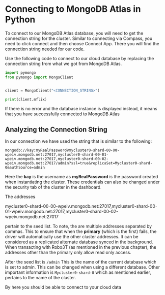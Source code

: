 # Connecting to MongoDB Atlas in Python

To connect to our MongoDB Atlas database, you will need to get the connection string for the cluster. Similar to connecting via Compass, you need to click connect and then choose Connect App. There you will find the connection string needed for our code.

Use the following code to connect to our cloud database by replacing the connection string from what we got from MongoDB Atlas.

```py
import pymongo
from pymongo import MongoClient


client = MongoClient("<CONNECTION_STRING>")

print(client.mflix)
```

If there is no error and the database instance is displayed instead, it means that you have successfully connected to MongoDB Atlas

## Analyzing the Connection String

In our connection we have used the string that is similar to the following:

`mongodb://kay:myRealPassword@mycluster0-shard-00-00-wpeiv.mongodb.net:27017,mycluster0-shard-00-01-wpeiv.mongodb.net:27017,mycluster0-shard-00-02-wpeiv.mongodb.net:27017/admin?ssl=true&replicaSet=Mycluster0-shard-0&authSource=admin`

Here the **kay** is the username as **myRealPassword** is the password created when instantiating the cluster. These credentials can also be changed under the security tab of the cluster in the dashboard.

The addresses


mycluster0-shard-00-00-wpeiv.mongodb.net:27017,mycluster0-shard-00-01-wpeiv.mongodb.net:27017,mycluster0-shard-00-02-wpeiv.mongodb.net:27017

pertain to the seed list. To note, the are multiple addresses separated by commas. This to ensure that when the **primary** \(which is the first\) fails, the driver will automatically use the other cluster addresses. It can be considered as a replicated alternate database synced in the background. When transacting with Robo3T \(as mentioned in the previous chapter\), the addresses other than the primary only allow read only access.

After the seed list is `/admin` This is the name of the current database which is set to admin. This can be changed when using a different database. Other important information is `Mycluster0-shard-0` which as mentioned earlier, pertains to the name of the cluster.

By here you should be able to connect to your cloud data
